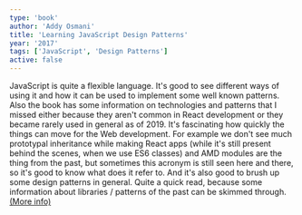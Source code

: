 ```yaml
---
type: 'book'
author: 'Addy Osmani'
title: 'Learning JavaScript Design Patterns'
year: '2017'
tags: ['JavaScript', 'Design Patterns']
active: false
---
```


JavaScript is quite a flexible language. It's good to see different ways of using it and how it can be used to implement some well known patterns. Also the book has some information on technologies and patterns that I missed either because they aren't common in React development or they became rarely used in general as of 2019. It's fascinating how quickly the things can move for the Web development. For example we don't see much prototypal inheritance while making React apps (while it's still present behind the scenes, when we use ES6 classes) and AMD modules are the thing from the past, but sometimes this acronym is still seen here and there, so it's good to know what does it refer to. And it's also good to brush up some design patterns in general. Quite a quick read, because some information about libraries / patterns of the past can be skimmed through. [(More info)](https://addyosmani.com/resources/essentialjsdesignpatterns/book/)
